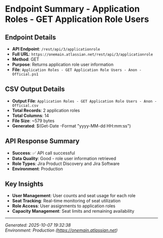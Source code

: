 # Endpoint Summary - Application Roles - GET Application Role Users

## Endpoint Details
- **API Endpoint**: `/rest/api/3/applicationrole`
- **Full URL**: `https://onemain.atlassian.net/rest/api/3/applicationrole`
- **Method**: GET
- **Purpose**: Returns application role user information
- **File**: `Application Roles - GET Application Role Users - Anon - Official.ps1`

## CSV Output Details
- **Output File**: `Application Roles - GET Application Role Users - Anon - Official.csv`
- **Total Records**: 2 application roles
- **Total Columns**: 14
- **File Size**: ~579 bytes
- **Generated**: $(Get-Date -Format "yyyy-MM-dd HH:mm:ss")

## API Response Summary
- **Success**: ✅ API call successful
- **Data Quality**: Good - role user information retrieved
- **Role Types**: Jira Product Discovery and Jira Software
- **Environment**: Production

## Key Insights
- **User Management**: User counts and seat usage for each role
- **Seat Tracking**: Real-time monitoring of seat utilization
- **Role Access**: User assignments to application roles
- **Capacity Management**: Seat limits and remaining availability

---
*Generated: 2025-10-07 19:32:38*  
*Environment: Production (https://onemain.atlassian.net)*

